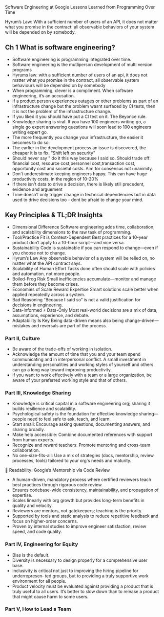 Software Engineering at Google
Lessons Learned from Programming Over Time

Hyrum’s Law:
With a sufficient number of users of an API, it does not matter what you promise in the contract:
all observable behaviors of your system will be depended on by somebody.

## Ch 1 What is software engineering?

* Software engineering is programming integrated over time.
* Software engineering is the mutliperson development of multi version programs
* Hyrums law: with a sufficient number of users of an api, it does not matter what you promise in the contract, all
  observable system behaviours will be depended on by somebody
* When programming, clever is a compliment. When software engineering, it’s an accusation.
* If a product person experiences outages or other problems as part of an infrastructure change but the problem wasnt
  surfaced by CI tests, then it is not the problem of the infrastructure change.
* If you liked it you should have put a CI test on it. The Beyonce rule.
* Knowledge sharing is viral. If you have 100 engineers writing go, a single go expert answering questions will soon
  lead to 100 engineers writing expert go.
* The more frequently you change your infrastructure, the easier it becomes to do so.
* The earlier in the development process an issue is discovered, the cheaper it is to fix. “Shift left on security”
* Should never say " do it this way because I said so. Should trade off: financial cost, resource cost,personnel
  cost,transaction cost, opportunity cost and societal costs. Aim for consensus not unanimity.
* Don't underestimate keeping engineers happy. This can have huge productivity costs, in the region of 10-20%
* If there isn't data to drive a decision, there is likely still precedent, evidence and arguement
* Time doesn’t only trigger change in technical dependencies but in data used to drive decisions too - dont be afraid to
  change your mind.

## Key Principles & TL;DR Insights

* Dimensional Difference
  Software engineering adds time, collaboration, and scalability dimensions to the raw task of programming.
* Tool/Practice Fit is Context-Dependent
  Best practices for a 10-year product don’t apply to a 10-hour script—and vice versa.
* Sustainability
  Code is sustainable if you can respond to change—even if you choose not to change.
* Hyrum’s Law
  Any observable behavior of a system will be relied on, no matter what the API contract says.
* Scalability of Human Effort
  Tasks done often should scale with policies and automation, not more people.
* Boiled-Frog Risk
  Small inefficiencies accumulate—monitor and manage them before they become crises.
* Economies of Scale Reward Expertise
  Smart solutions scale better when applied repeatedly across a system.
* Bad Reasoning
  “Because I said so” is not a valid justification for decisions in engineering.
* Data-Informed ≠ Data-Only
  Most real-world decisions are a mix of data, assumptions, experience, and debate.
* Adaptability Is Key
  Being data-driven means also being change-driven—mistakes and reversals are part of the process.

### Part II, Culture

* Be aware of the trade-offs of working in isolation.
* Acknowledge the amount of time that you and your team spend communicating and in interpersonal conflict. A small
  investment in understanding personalities and working styles of yourself and others can go a long way toward improving
  productivity.
* If you want to work effectively with a team or a large organization, be aware of your preferred working style and that
  of others.

### Part III, Knowledge Sharing

* Knowledge is critical capital in a software engineering org; sharing it builds resilience and scalability.
* Psychological safety is the foundation for effective knowledge sharing—people need to feel safe to ask, teach, and
  learn.
* Start small: Encourage asking questions, documenting answers, and sharing broadly.
* Make help accessible: Combine documented references with support from human experts.
* Recognize and reward teachers: Promote mentoring and cross-team collaboration.
* No one-size-fits-all: Use a mix of strategies (docs, mentorship, review processes, tools) tailored to your org's needs
  and maturity.

🧠 Readability: Google’s Mentorship via Code Review

* A human-driven, mandatory process where certified reviewers teach best practices through rigorous code review.
* Ensures codebase-wide consistency, maintainability, and propagation of expertise.
* Scales linearly with org growth but provides long-term benefits in quality and velocity.
* Reviewers are mentors, not gatekeepers; teaching is the priority.
* Supported by tools and static analysis to reduce repetitive feedback and focus on higher-order concerns.
* Proven by internal studies to improve engineer satisfaction, review speed, and code quality.

### Part IV, Engineering for Equity

* Bias is the default.
* Diversity is necessary to design properly for a comprehensive user base.
* Inclusivity is critical not just to improving the hiring pipeline for underrepresen‐ ted groups, but to providing a
  truly supportive work environment for all people.
* Product velocity must be evaluated against providing a product that is truly useful to all users. It’s better to
  slow down than to release a product that might cause harm to some users.

### Part V, How to Lead a Team

[//]: # (84)